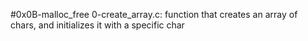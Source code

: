 #0x0B-malloc_free
0-create_array.c: function that creates an array of chars, and initializes it with a specific char
